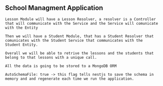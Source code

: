## School Managment Application

    Lesson Module will have a Lesson Resolver, a resolver is a Controller that will communicate with the Service and the Service will comunicate with the Entity

    Then we will have a Student Module, that has a Student Resolver that comunicates with the Student Service that communicates with the Student Entity.

    Overall we will be able to retrive the lessons and the students that belong to that lessons with a unique call.

    All the data is going to be stored to a MongoDB ORM

    AutoSchemaFile: true -> this flag tells nestjs to save the schema in memory and and regenerate each time we run the application.